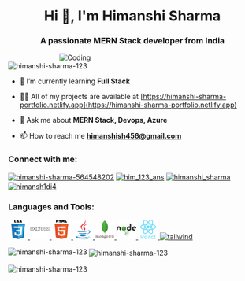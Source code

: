 <h1 align="center">Hi 👋, I'm Himanshi Sharma</h1>
<h3 align="center">A passionate MERN Stack developer from India</h3>
<img align="right" alt="Coding" width="400" src="https://media.tenor.com/S59bPkT0pqcAAAAC/programming.gif"/>


<p align="left"> <img src="https://komarev.com/ghpvc/?username=himanshi-sharma-123&label=Profile%20views&color=0e75b6&style=flat" alt="himanshi-sharma-123" /> </p>

- 🌱 I’m currently learning **Full Stack**

- 👨‍💻 All of my projects are available at [https://himanshi-sharma-portfolio.netlify.app](https://himanshi-sharma-portfolio.netlify.app)

- 💬 Ask me about **MERN Stack, Devops, Azure**

- 📫 How to reach me **himanshish456@gmail.com**

<h3 align="left">Connect with me:</h3>
<p align="left">
<a href="https://linkedin.com/in/himanshi-sharma-564548202" target="blank"><img align="center" src="https://raw.githubusercontent.com/rahuldkjain/github-profile-readme-generator/master/src/images/icons/Social/linked-in-alt.svg" alt="himanshi-sharma-564548202" height="30" width="40" /></a>
<a href="https://www.codechef.com/users/him_123_ans" target="blank"><img align="center" src="https://cdn.jsdelivr.net/npm/simple-icons@3.1.0/icons/codechef.svg" alt="him_123_ans" height="30" width="40" /></a>
<a href="https://www.leetcode.com/himanshi_sharma" target="blank"><img align="center" src="https://raw.githubusercontent.com/rahuldkjain/github-profile-readme-generator/master/src/images/icons/Social/leet-code.svg" alt="himanshi_sharma" height="30" width="40" /></a>
<a href="https://auth.geeksforgeeks.org/user/himansh1di4" target="blank"><img align="center" src="https://raw.githubusercontent.com/rahuldkjain/github-profile-readme-generator/master/src/images/icons/Social/geeks-for-geeks.svg" alt="himansh1di4" height="30" width="40" /></a>
</p>

<h3 align="left">Languages and Tools:</h3>
<p align="left"> <a href="https://www.w3schools.com/css/" target="_blank" rel="noreferrer"> <img src="https://raw.githubusercontent.com/devicons/devicon/master/icons/css3/css3-original-wordmark.svg" alt="css3" width="40" height="40"/> </a> <a href="https://expressjs.com" target="_blank" rel="noreferrer"> <img src="https://raw.githubusercontent.com/devicons/devicon/master/icons/express/express-original-wordmark.svg" alt="express" width="40" height="40"/> </a> <a href="https://www.w3.org/html/" target="_blank" rel="noreferrer"> <img src="https://raw.githubusercontent.com/devicons/devicon/master/icons/html5/html5-original-wordmark.svg" alt="html5" width="40" height="40"/> </a> <a href="https://www.java.com" target="_blank" rel="noreferrer"> <img src="https://raw.githubusercontent.com/devicons/devicon/master/icons/java/java-original.svg" alt="java" width="40" height="40"/> </a> <a href="https://www.mongodb.com/" target="_blank" rel="noreferrer"> <img src="https://raw.githubusercontent.com/devicons/devicon/master/icons/mongodb/mongodb-original-wordmark.svg" alt="mongodb" width="40" height="40"/> </a> <a href="https://nodejs.org" target="_blank" rel="noreferrer"> <img src="https://raw.githubusercontent.com/devicons/devicon/master/icons/nodejs/nodejs-original-wordmark.svg" alt="nodejs" width="40" height="40"/> </a> <a href="https://reactjs.org/" target="_blank" rel="noreferrer"> <img src="https://raw.githubusercontent.com/devicons/devicon/master/icons/react/react-original-wordmark.svg" alt="react" width="40" height="40"/> </a> <a href="https://tailwindcss.com/" target="_blank" rel="noreferrer"> <img src="https://www.vectorlogo.zone/logos/tailwindcss/tailwindcss-icon.svg" alt="tailwind" width="40" height="40"/> </a> </p>

<p><img align="left" src="https://github-readme-stats-sigma-five.vercel.app/api/top-langs?username=himanshi-sharma-123&show_icons=true&locale=en&layout=compact" alt="himanshi-sharma-123" /></p>

<p>&nbsp;<img align="center" src="https://github-readme-stats-sigma-five.vercel.app/api?username=himanshi-sharma-123&show_icons=true&locale=en" alt="himanshi-sharma-123" /></p>

<p><img align="center" src="https://github-readme-streak-stats.herokuapp.com/?user=himanshi-sharma-123&" alt="himanshi-sharma-123" /></p>
